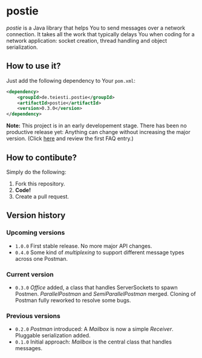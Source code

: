 postie
======

*postie* is a Java library that helps You to send messages over a network connection. It takes all the work that typically delays You when coding for a network application: socket creation, thread handling and object serialization.

How to use it?
--------------

Just add the following dependency to Your `pom.xml`:

```xml
<dependency>
	<groupId>de.teiesti.postie</groupId>
	<artifactId>postie</artifactId>
	<version>0.3.0</version>
</dependency>
```

**Note:** This project is in an early developement stage. There has been no productive release yet: Anything can change without increasing the major version. (Click [here](http://semver.org/spec/v2.0.0.html) and review the first FAQ entry.)

How to contibute?
--------------------

Simply do the following:

1. Fork this repository.
2. **Code!** 
3. Create a pull request.

Version history
---------------

### Upcoming versions

- `1.0.0` First stable release. No more major API changes.
- `0.4.0` Some kind of *multiplexing* to support different message types across one Postman.

### Current version

- `0.3.0` *Office* added, a class that handles ServerSockets to spawn Postmen. *ParallelPostman* and *SemiParallelPostman* merged. Cloning of Postman fully reworked to resolve some bugs.

### Previous versions

- `0.2.0` *Postman* introduced: A *Mailbox* is now a simple *Receiver*. Pluggable serialization added.
- `0.1.0` Initial approach: *Mailbox* is the central class that handles messages.
